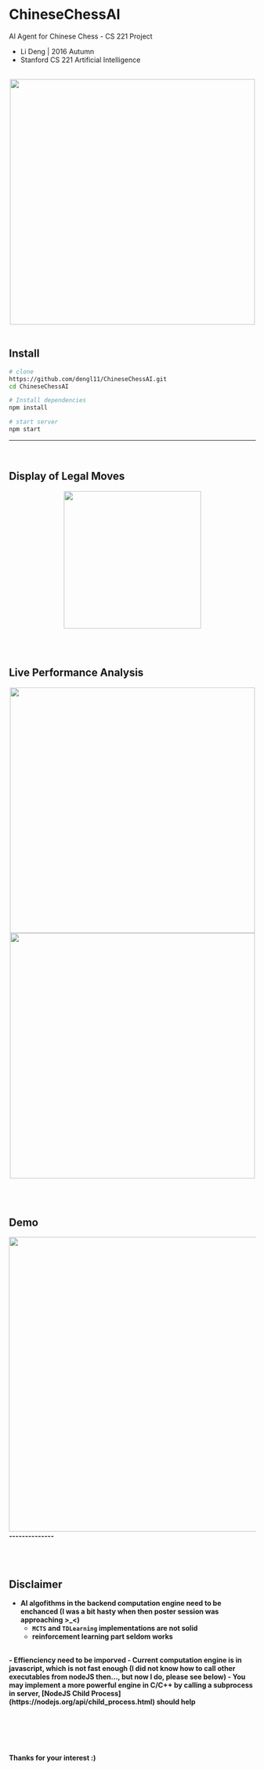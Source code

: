 # ChineseChessAI
AI Agent for Chinese Chess - CS 221 Project

- Li Deng | 2016 Autumn 
- Stanford CS 221 Artificial Intelligence
<br> <br>

<div style="text-align: center">
<img src="https://raw.githubusercontent.com/dengl11/ChineseChessAI/master/public/resource/img/overview.png"  style="width: 500px;"/>
</div>

<br>

## Install
```bash
# clone
https://github.com/dengl11/ChineseChessAI.git 
cd ChineseChessAI 

# Install dependencies
npm install

# start server
npm start
```

--------------



<b><br>
## Display of Legal Moves
<div style="text-align: center">
<img src="https://raw.githubusercontent.com/dengl11/ChineseChessAI/master/public/resource/img/board-with-moves.png"  style="width: 280px;"/>
</div>

<br><br>
## Live Performance Analysis
<div style="text-align: center">
<img src="https://raw.githubusercontent.com/dengl11/ChineseChessAI/master/docs/resource/img/learn.png"  style="width: 500px;"/>
<img src="https://raw.githubusercontent.com/dengl11/ChineseChessAI/master/docs/resource/img/effenciency.png"  style="width: 500px;"/>
</div>

<br><br>
## Demo
<div style="text-align: center">
<img src="https://raw.githubusercontent.com/dengl11/ChineseChessAI/master/docs/resource/img/game.gif"  style="width: 600px;"/>
</div>
--------------


<br><br>
## Disclaimer
- AI algofithms in the backend computation engine need to be enchanced (I was a bit hasty when then poster session was approaching >\_<)
    - `MCTS` and `TDLearning` implementations are not solid
    - reinforcement learning part seldom works

<br>
- Effienciency need to be imporved
    - Current computation engine is in javascript, which is not fast enough (I did not know how to call other executables from nodeJS then..., but now I do, please see below)
    - You may implement a more powerful engine in C/C++ by calling a subprocess in server, [NodeJS Child Process](https://nodejs.org/api/child_process.html) should help



<br><br>
--------------
Thanks for your interest :)
<br><br>
